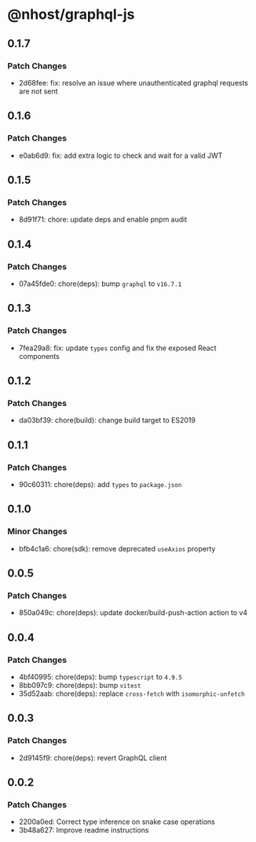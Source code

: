 # @nhost/graphql-js

## 0.1.7

### Patch Changes

- 2d68fee: fix: resolve an issue where unauthenticated graphql requests are not sent

## 0.1.6

### Patch Changes

- e0ab6d9: fix: add extra logic to check and wait for a valid JWT

## 0.1.5

### Patch Changes

- 8d91f71: chore: update deps and enable pnpm audit

## 0.1.4

### Patch Changes

- 07a45fde0: chore(deps): bump `graphql` to `v16.7.1`

## 0.1.3

### Patch Changes

- 7fea29a8: fix: update `types` config and fix the exposed React components

## 0.1.2

### Patch Changes

- da03bf39: chore(build): change build target to ES2019

## 0.1.1

### Patch Changes

- 90c60311: chore(deps): add `types` to `package.json`

## 0.1.0

### Minor Changes

- bfb4c1a6: chore(sdk): remove deprecated `useAxios` property

## 0.0.5

### Patch Changes

- 850a049c: chore(deps): update docker/build-push-action action to v4

## 0.0.4

### Patch Changes

- 4bf40995: chore(deps): bump `typescript` to `4.9.5`
- 8bb097c9: chore(deps): bump `vitest`
- 35d52aab: chore(deps): replace `cross-fetch` with `isomorphic-unfetch`

## 0.0.3

### Patch Changes

- 2d9145f9: chore(deps): revert GraphQL client

## 0.0.2

### Patch Changes

- 2200a0ed: Correct type inference on snake case operations
- 3b48a627: Improve readme instructions
